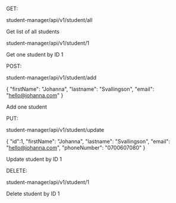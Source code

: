 GET:


student-manager/api/v1/student/all

Get list of all students


student-manager/api/v1/student/1

Get one student by ID 1

POST:

student-manager/api/v1/student/add

{
	"firstName": "Johanna",
	"lastname": "Svallingson",
	"email": "hello@johanna.com"
}

Add one student


PUT:

student-manager/api/v1/student/update

{
        "id":1,
        "firstName": "Johanna",
    	"lastname": "Svallingson",
    	"email": "hello@johanna.com",
    	"phoneNumber": "0700607080"
}

Update student by ID 1


DELETE:

student-manager/api/v1/student/1

Delete student by ID 1